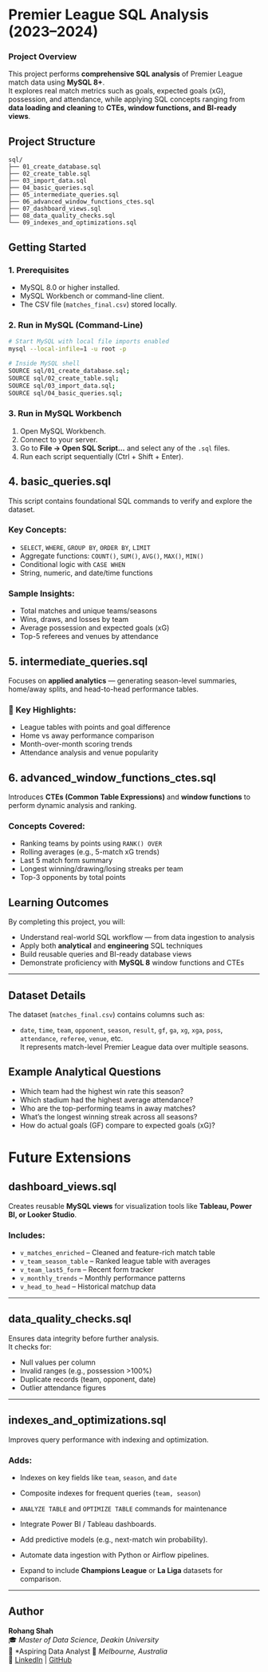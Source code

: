 #  Premier League SQL Analysis (2023–2024)

###  **Project Overview**
This project performs **comprehensive SQL analysis** of Premier League match data using **MySQL 8+**.  
It explores real match metrics such as goals, expected goals (xG), possession, and attendance, while applying SQL concepts ranging from **data loading and cleaning** to **CTEs, window functions, and BI-ready views**.



##  **Project Structure**

```
sql/
├── 01_create_database.sql
├── 02_create_table.sql
├── 03_import_data.sql
├── 04_basic_queries.sql
├── 05_intermediate_queries.sql
├── 06_advanced_window_functions_ctes.sql
├── 07_dashboard_views.sql
├── 08_data_quality_checks.sql
└── 09_indexes_and_optimizations.sql
```



##  **Getting Started**

###  1. Prerequisites
- MySQL 8.0 or higher installed.
- MySQL Workbench or command-line client.
- The CSV file (`matches_final.csv`) stored locally.

###  2. Run in MySQL (Command-Line)

```bash
# Start MySQL with local file imports enabled
mysql --local-infile=1 -u root -p

# Inside MySQL shell
SOURCE sql/01_create_database.sql;
SOURCE sql/02_create_table.sql;
SOURCE sql/03_import_data.sql;
SOURCE sql/04_basic_queries.sql;
```

###  3. Run in MySQL Workbench
1. Open MySQL Workbench.
2. Connect to your server.
3. Go to **File → Open SQL Script...** and select any of the `.sql` files.
4. Run each script sequentially (Ctrl + Shift + Enter).



##   4. basic_queries.sql
This script contains foundational SQL commands to verify and explore the dataset.

###  Key Concepts:
- `SELECT`, `WHERE`, `GROUP BY`, `ORDER BY`, `LIMIT`
- Aggregate functions: `COUNT()`, `SUM()`, `AVG()`, `MAX()`, `MIN()`
- Conditional logic with `CASE WHEN`
- String, numeric, and date/time functions  

###  Sample Insights:
- Total matches and unique teams/seasons  
- Wins, draws, and losses by team  
- Average possession and expected goals (xG)  
- Top-5 referees and venues by attendance  



##   5. intermediate_queries.sql
Focuses on **applied analytics** — generating season-level summaries, home/away splits, and head-to-head performance tables.

### 🧩 Key Highlights:
- League tables with points and goal difference  
- Home vs away performance comparison  
- Month-over-month scoring trends  
- Attendance analysis and venue popularity  



##   6. advanced_window_functions_ctes.sql
Introduces **CTEs (Common Table Expressions)** and **window functions** to perform dynamic analysis and ranking.

###  Concepts Covered:
- Ranking teams by points using `RANK() OVER`  
- Rolling averages (e.g., 5-match xG trends)  
- Last 5 match form summary  
- Longest winning/drawing/losing streaks per team  
- Top-3 opponents by total points  



##  Learning Outcomes
By completing this project, you will:
- Understand real-world SQL workflow — from data ingestion to analysis  
- Apply both **analytical** and **engineering** SQL techniques  
- Build reusable queries and BI-ready database views  
- Demonstrate proficiency with **MySQL 8** window functions and CTEs  
---

##  Dataset Details
The dataset (`matches_final.csv`) contains columns such as:
- `date`, `time`, `team`, `opponent`, `season`, `result`, `gf`, `ga`, `xg`, `xga`, `poss`, `attendance`, `referee`, `venue`, etc.  
It represents match-level Premier League data over multiple seasons.



##  Example Analytical Questions
- Which team had the highest win rate this season?  
- Which stadium had the highest average attendance?  
- Who are the top-performing teams in away matches?  
- What’s the longest winning streak across all seasons?  
- How do actual goals (GF) compare to expected goals (xG)?  



#  Future Extensions

##   dashboard_views.sql
Creates reusable **MySQL views** for visualization tools like **Tableau, Power BI, or Looker Studio**.

### Includes:
- `v_matches_enriched` – Cleaned and feature-rich match table  
- `v_team_season_table` – Ranked league table with averages  
- `v_team_last5_form` – Recent form tracker  
- `v_monthly_trends` – Monthly performance patterns  
- `v_head_to_head` – Historical matchup data  

---

##   data_quality_checks.sql
Ensures data integrity before further analysis.  
It checks for:
- Null values per column  
- Invalid ranges (e.g., possession >100%)  
- Duplicate records (team, opponent, date)  
- Outlier attendance figures  

---

##   indexes_and_optimizations.sql
Improves query performance with indexing and optimization.

### Adds:
- Indexes on key fields like `team`, `season`, and `date`  
- Composite indexes for frequent queries (`team, season`)  
- `ANALYZE TABLE` and `OPTIMIZE TABLE` commands for maintenance  

- Integrate Power BI / Tableau dashboards.  
- Add predictive models (e.g., next-match win probability).  
- Automate data ingestion with Python or Airflow pipelines.  
- Expand to include **Champions League** or **La Liga** datasets for comparison.

---

##  **Author**
**Rohang Shah**  
🎓 *Master of Data Science, Deakin University*  
💼 *Aspiring Data Analyst 
📍 *Melbourne, Australia*  
🔗 [LinkedIn](https://www.linkedin.com/in/rohang-shah) | [GitHub](https://github.com/rohang-7)
